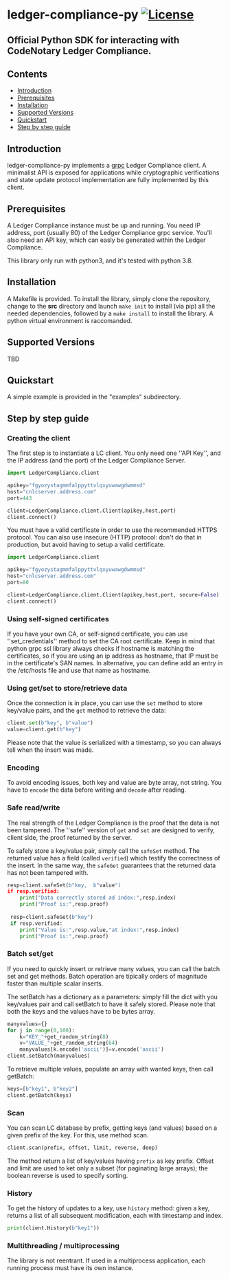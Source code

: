 # ledger-compliance-py [![License](https://img.shields.io/github/license/codenotary/immudb4j)](LICENSE)
## Official Python SDK for interacting with CodeNotary Ledger Compliance.

## Contents
- [Introduction](#introduction)
- [Prerequisites](#prerequisites)
- [Installation](#installation)
- [Supported Versions](#supported-versions)
- [Quickstart](#quickstart)
- [Step by step guide](#step-by-step-guide)

## Introduction
ledger-compliance-py implements a [grpc] Ledger Compliance client. A minimalist API is exposed for applications while cryptographic
verifications and state update protocol implementation are fully implemented by this client.

[grpc]: https://grpc.io/

## Prerequisites
A Ledger Compliance instance must be up and running. You need IP address, port (usually 80) of the Ledger Compliance grpc service.
You'll also need an API key, which can easly be generated within the Ledger Compliance.

This library only run with python3, and it's tested with python 3.8.

## Installation

A Makefile is provided. To install the library, simply clone the repository, change to the **src** directory and launch
```make init``` to install (via pip) all the needed dependencies, followed by a ```make install``` to install the library.
A python virtual environment is raccomanded.

## Supported Versions

TBD

## Quickstart

A simple example is provided in the "examples" subdirectory.

## Step by step guide

### Creating the client

The first step is to instantiate a LC client. You only need one ''API Key'', and the IP address (and the port) of the Ledger Compliance Server.

```python
import LedgerCompliance.client

apikey="fgyozystagmmfalppyttvlqxyuwawgdwmmsd"
host="cnlcserver.address.com"
port=443

client=LedgerCompliance.client.Client(apikey,host,port)
client.connect()
```

You must have a valid certificate in order to use the recommended HTTPS protocol.
You can also use insecure (HTTP) protocol: don't do that in production, but avoid having to setup a valid certificate.

```python
import LedgerCompliance.client

apikey="fgyozystagmmfalppyttvlqxyuwawgdwmmsd"
host="cnlcserver.address.com"
port=80

client=LedgerCompliance.client.Client(apikey,host,port, secure=False)
client.connect()
```

### Using self-signed certificates

If you have your own CA, or self-signed certificate, you can use ''set_credentials'' method to set the CA root certificate.
Keep in mind that python grpc ssl library always checks if hostname is matching the certificates, so if you are using an ip address as hostname, that IP must be in the certificate's SAN names. In alternative, you can define add an entry in the /etc/hosts file and use that name as hostname.


### Using get/set to store/retrieve data

Once the connection is in place, you can use the ```set``` method to store key/value pairs, and the ```get``` method to
retrieve the data:

```python
client.set(b"key", b"value")
value=client.get(b"key")
```
Please note that the value is serialized with a timestamp, so you can always tell when the insert was made.

### Encoding
To avoid encoding issues, both key and value are byte array, not string. You have to ```encode``` the data before writing and ```decode``` after reading.

### Safe read/write

The real strength of the Ledger Compliance is the proof that the data is not been tampered. The ''safe'' version of ```get``` and ```set``` are designed 
to verify, client side, the proof returned by the server.

To safely store a key/value pair, simply call the ```safeSet``` method. The returned value has a field (called ```verified```) which testify the 
correctness of the insert. In the same way, the ```safeGet``` guarantees that the returned data has not been tampered with.

```python
resp=client.safeSet(b"key,  b"value")
if resp.verified:
    print("Data correctly stored ad index:",resp.index)
    print("Proof is:",resp.proof)
 
 resp=client.safeGet(b"key")
 if resp.verified:
    print("Value is:",resp.value,"at index:",resp.index)
    print("Proof is:",resp.proof)
```

### Batch set/get
If you need to quickly insert or retrieve many values, you can call the batch set and get methods. Batch operation are tipically orders of magnitude faster than multiple scalar inserts.

The setBatch has a dictionary as a parameters: simply fill the dict with you key/values pair and call setBatch to have it safely stored. Please note that both the keys and the values have to be bytes array.
```python
manyvalues={}
for j in range(0,100):
	k="KEY_"+get_random_string(8)
	v="VALUE_"+get_random_string(64)
	manyvalues[k.encode('ascii')]=v.encode('ascii')
client.setBatch(manyvalues)
```

To retrieve multiple values, populate an array with wanted keys, then call getBatch:
```python
keys=[b"key1", b"key2"]
client.getBatch(keys)
```

### Scan
You can scan LC database by prefix, getting keys (and values) based on a given prefix of the key. For this, use method scan.

```python
client.scan(prefix, offset, limit, reverse, deep)
```
The method return a list of key/values having `prefix` as key prefix. Offset and limit are used to ket only a subset (for paginating large arrays); the boolean reverse is used to specify sorting.

### History

To get the history of updates to a key, use `history` method: given a key, returns a list of all subsequent modification, each with timestamp and index.
```python
print(client.History(b"key1"))
```

### Multithreading / multiprocessing
The library is not reentrant. If used in a multiprocess application, each running process must have its own instance.
